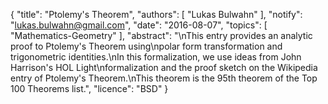 {
    "title": "Ptolemy's Theorem",
    "authors": [
        "Lukas Bulwahn"
    ],
    "notify": "lukas.bulwahn@gmail.com",
    "date": "2016-08-07",
    "topics": [
        "Mathematics-Geometry"
    ],
    "abstract": "\nThis entry provides an analytic proof to Ptolemy's Theorem using\npolar form transformation and trigonometric identities.\nIn this formalization, we use ideas from John Harrison's HOL Light\nformalization and the proof sketch on the Wikipedia entry of Ptolemy's Theorem.\nThis theorem is the 95th theorem of the Top 100 Theorems list.",
    "licence": "BSD"
}